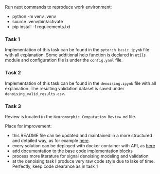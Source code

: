 Run next commands to reproduce work environment:
- python -m venv .venv
- source .venv/bin/activate
- pip install -f requirements.txt

### Task 1
Implementation of this task can be found in the `pytorch_basic.ipynb` file with all explanation. Some additional help function is declared in `utils` module and configuration file is under the `config.yaml` file.

### Task 2
Implementation of this task can be found in the `denoising.ipynb` file with all explanation. The resulting validation dataset is saved under `denoising_valid_results.csv`.

### Task 3
Review is located in the `Neuromorphic Computation Review.md` file.


Place for improvement:
- this README file can be updated and maintained in a more structured and detailed way, as for example [here](https://github.com/kafkaGen/Airbus).
- every solution can be deployed with docker container with API, as [here](https://github.com/kafkaGen/panoptic-segmentator)
- add documentation to the base code implementation blocks
- process more literature for signal denoising modeling and validation
- at the denoising task I produce very raw code style due to lake of time. Perfectly, keep code clearance as in task 1
